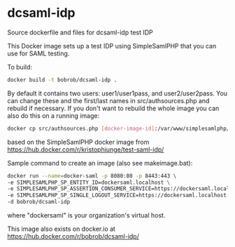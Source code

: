 # dcsaml-idp
Source dockerfile and files for dcsaml-idp test IDP

This Docker image sets up a test IDP using SimpleSamlPHP that you can use for SAML testing.  

To build:

```bash
docker build -t bobrob/dcsaml-idp .
```

By default it contains two users: user1/user1pass, and user2/user2pass.  You can change these and the first/last names in src/authsources.php and rebuild if necessary.  If you don't want to rebuild the whole image you can also do this on a running image:

```bash
docker cp src/authsources.php [docker-image-id]:/var/www/simplesamlphp/config/authsources.php
```

based on the SimpleSamlPHP docker image from https://hub.docker.com/r/kristophjunge/test-saml-idp/

Sample command to create an image (also see makeimage.bat):

```bash
docker run --name=docker-saml -p 8080:80 -p 8443:443 \
-e SIMPLESAMLPHP_SP_ENTITY_ID=dockersaml.localhost \
-e SIMPLESAMLPHP_SP_ASSERTION_CONSUMER_SERVICE=https://dockersaml.localhost:8443/api/saml/SSO/alias/dockersaml.localhost \
-e SIMPLESAMLPHP_SP_SINGLE_LOGOUT_SERVICE=https://dockersaml.localhost:8443/api/saml/SingleLogout/alias/dockersaml.localhost \
-d bobrob/dcsaml-idp
```

where "dockersaml" is your organization's virtual host.

This image also exists on docker.io at https://hub.docker.com/r/bobrob/dcsaml-idp/



